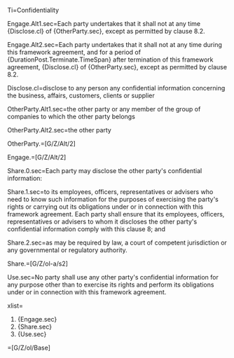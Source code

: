 
Ti=Confidentiality

Engage.Alt1.sec=Each party undertakes that it shall not at any time {Disclose.cl} of {OtherParty.sec}, except as permitted by clause 8.2.

Engage.Alt2.sec=Each party undertakes that it shall not at any time during this framework agreement, and for a period of {DurationPost.Terminate.TimeSpan} after termination of this framework agreement, {Disclose.cl} of {OtherParty.sec}, except as permitted by clause 8.2.

Disclose.cl=disclose to any person any confidential information concerning the business, affairs, customers, clients or supplier

OtherParty.Alt1.sec=the other party or any member of the group of companies to which the other party belongs

OtherParty.Alt2.sec=the other party

OtherParty.=[G/Z/Alt/2]

Engage.=[G/Z/Alt/2]

Share.0.sec=Each party may disclose the other party's confidential information:

Share.1.sec=to its employees, officers, representatives or advisers who need to know such information for the purposes of exercising the party's rights or carrying out its obligations under or in connection with this framework agreement. Each party shall ensure that its employees, officers, representatives or advisers to whom it discloses the other party's confidential information comply with this clause 8; and

Share.2.sec=as may be required by law, a court of competent jurisdiction or any governmental or regulatory authority.

Share.=[G/Z/ol-a/s2]

Use.sec=No party shall use any other party's confidential information for any purpose other than to exercise its rights and perform its obligations under or in connection with this framework agreement.

xlist=<ol><li>{Engage.sec}<li>{Share.sec}<li>{Use.sec}</ol>

=[G/Z/ol/Base]
